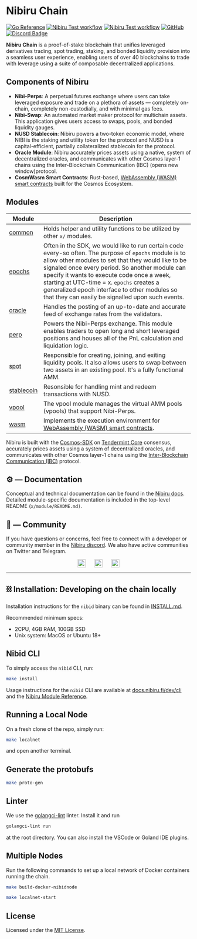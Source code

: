 # Nibiru Chain          <!-- omit in toc -->

[![Go Reference](https://pkg.go.dev/badge/github.com/NibiruChain/nibiru.svg)](https://pkg.go.dev/github.com/NibiruChain/nibiru)
[![Nibiru Test workflow][badge-go-linter]][workflow-go-linter]
[![Nibiru Test workflow][badge-go-releaser]][workflow-go-releaser]
[![GitHub][license-badge]](https://github.com/NibiruChain/nibiru/blob/master/LICENSE.md)
[![Discord Badge](https://dcbadge.vercel.app/api/server/nibiruchain?style=flat)](https://discord.gg/nibiruchain)

**Nibiru Chain** is a proof-of-stake blockchain that unifies leveraged derivatives trading, spot trading, staking, and bonded liquidity provision into a seamless user experience, enabling users of over 40 blockchains to trade with leverage using a suite of composable decentralized applications.

## Components of Nibiru

- **Nibi-Perps**: A perpetual futures exchange where users can take leveraged exposure and trade on a plethora of assets — completely on-chain, completely non-custodially, and with minimal gas fees.
- **Nibi-Swap**: An automated market maker protocol for multichain assets. This application gives users access to swaps, pools, and bonded liquidity gauges.
- **NUSD Stablecoin**: Nibiru powers a two-token economic model, where NIBI is the staking and utility token for the protocol and NUSD is a capital-efficient, partially collateralized stablecoin for the protocol.
- **Oracle Module**: Nibiru accurately prices assets using a native, system of decentralized oracles, and communicates with other Cosmos layer-1 chains using the Inter-Blockchain Communication (IBC) (opens new window)protocol.
- **CosmWasm Smart Contracts**: Rust-based, [WebAssembly (WASM) smart contracts](https://book.cosmwasm.com/) built for the Cosmos Ecosystem. 

## Modules

| Module |  Description |
| --- | --- | 
| [common][code-x-common] | Holds helper and utility functions to be utilized by other `x/` modules. |
| [epochs][code-x-epochs] | Often in the SDK, we would like to run certain code every-so often. The purpose of `epochs` module is to allow other modules to set that they would like to be signaled once every period. So another module can specify it wants to execute code once a week, starting at UTC-time = x. `epochs` creates a generalized epoch interface to other modules so that they can easily be signalled upon such events. |
| [oracle][code-x-oracle] | Handles the posting of an up-to-date and accurate feed of exchange rates from the validators. | 
| [perp][code-x-perp] | Powers the Nibi-Perps exchange. This module enables traders to open long and short leveraged positions and houses all of the PnL calculation and liquidation logic. |
| [spot][code-x-spot] | Responsible for creating, joining, and exiting liquidity pools. It also allows users to swap between two assets in an existing pool. It's a fully functional AMM. |
| [stablecoin][code-x-stablecoin] | Resonsible for handling mint and redeem transactions with NUSD. |
| [vpool][code-x-vpool] | The vpool module manages the virtual AMM pools (vpools) that support Nibi-Perps. |
| [wasm][code-x-wasm] | Implements the execution environment for [WebAssembly (WASM) smart contracts](https://book.cosmwasm.com/). |

[code-x-common]: https://github.com/NibiruChain/nibiru/tree/master/x/common
[code-x-epochs]: https://github.com/NibiruChain/nibiru/tree/master/x/epochs
[code-x-oracle]: https://github.com/NibiruChain/nibiru/tree/master/x/oracle
[code-x-perp]: https://github.com/NibiruChain/nibiru/tree/master/x/perp
[code-x-spot]: https://github.com/NibiruChain/nibiru/tree/master/x/spot
[code-x-stablecoin]: https://github.com/NibiruChain/nibiru/tree/master/x/stablecoin
[code-x-vpool]: https://github.com/NibiruChain/nibiru/tree/master/x/vpool
[code-x-wasm]: https://github.com/NibiruChain/nibiru/tree/master/x/wasm

Nibiru is built with the [Cosmos-SDK][cosmos-sdk-repo] on [Tendermint Core](https://tendermint.com/core/) consensus, accurately prices assets using a system of decentralized oracles, and communicates with other Cosmos layer-1 chains using the [Inter-Blockchain Communication (IBC)](https://github.com/cosmos/ibc) protocol.  

## ⚙️ — Documentation

Conceptual and technical documentation can be found in the [Nibiru docs](https://docs.nibiru.fi). Detailed module-specific documentation is included in the top-level README (`x/module/README.md)`.

## 💬 — Community

If you have questions or concerns, feel free to connect with a developer or community member in the [Nibiru discord][social-discord]. We also have active communities on Twitter and Telegram.

<!-- Markdown versions of the social badges 
[![description][discord-badge]][social-discord] 
[![description][twitter-badge]][social-twitter] 
[![description][telegram-badge]][social-telegram]
-->

<p style="display: flex; gap: 24px; justify-content: center; text-align:center">
<a href="https://discord.gg/nibiruchain"><img src="https://img.shields.io/badge/Discord-7289DA?&logo=discord&logoColor=white" alt="Discord" height="22"/></a>
<a href="https://twitter.com/NibiruChain"><img src="https://img.shields.io/badge/Twitter-1DA1F2?&logo=twitter&logoColor=white" alt="Tweet" height="22"/></a>
<a href="example.com"><img src="https://img.shields.io/badge/Telegram-2CA5E0?&logo=telegram&logoColor=white" alt="Telegram" height="22"/></a>
</p>

----

## ⛓️ Installation: Developing on the chain locally

Installation instructions for the `nibid` binary can be found in [INSTALL.md](./INSTALL.md).

Recommended minimum specs:

- 2CPU, 4GB RAM, 100GB SSD
- Unix system: MacOS or Ubuntu 18+

## Nibid CLI

To simply access the `nibid` CLI, run:

```bash
make install
```

Usage instructions for the `nibid` CLI are available at [docs.nibiru.fi/dev/cli](https://docs.nibiru.fi/dev/cli/) and the [Nibiru Module Reference](https://docs.nibiru.fi/dev/x/).

## Running a Local Node

On a fresh clone of the repo, simply run:
```bash
make localnet
``` 
and open another terminal.  

## Generate the protobufs

```bash
make proto-gen
```

## Linter

We use the [golangci-lint](https://golangci-lint.run/) linter. Install it and run

```sh
golangci-lint run
```

at the root directory. You can also install the VSCode or Goland IDE plugins.

## Multiple Nodes

Run the following commands to set up a local network of Docker containers running the chain.

```sh
make build-docker-nibidnode

make localnet-start
```

## License

Licensed under the [MIT License](./LICENSE.md).

[license-badge]: https://img.shields.io/badge/License-MIT-blue.svg
[cosmos-sdk-repo]: https://github.com/cosmos/cosmos-sdk
[badge-go-linter]: https://github.com/NibiruChain/nibiru/actions/workflows/golangci-lint.yml/badge.svg?query=branch%3Amaster
[workflow-go-linter]: https://github.com/NibiruChain/nibiru/actions/workflows/golangci-lint.yml?query=branch%3Amaster
[badge-go-releaser]: https://github.com/NibiruChain/nibiru/actions/workflows/goreleaser.yml/badge.svg?query=branch%3Amaster
[workflow-go-releaser]: https://github.com/NibiruChain/nibiru/actions/workflows/goreleaser.yml?query=branch%3Amaster

[social-twitter]: https://twitter.com/NibiruChain
[social-discord]: https://discord.gg/nibiruchain
[social-telegram]: https://t.me/nibiruchain

[discord-badge]: https://img.shields.io/badge/Discord-7289DA?&logo=discord&logoColor=white
[twitter-badge]: https://img.shields.io/badge/Twitter-1DA1F2?&logo=twitter&logoColor=white
[telegram-badge]: https://img.shields.io/badge/Telegram-2CA5E0?&logo=telegram&logoColor=white

<!--
[![Twitter Follow](https://img.shields.io/twitter/follow/nibiru_platform.svg?label=Follow&style=social)][social-twitter]

[![version](https://img.shields.io/github/tag/nibiru-labs/nibiru.svg)](https://github.com/NibiruChain/nibiru/releases/latest)

[![Go Report Card](https://goreportcard.com/badge/github.com/NibiruChain/nibiru)](https://goreportcard.com/report/github.com/NibiruChain/nibiru) 

[![API Reference](https://godoc.org/github.com/NibiruChain/nibiru?status.svg)](https://godoc.org/github.com/NibiruChain/nibiru)

[![Discord Chat](https://img.shields.io/discord/704389840614981673.svg)][social-discord]
-->
